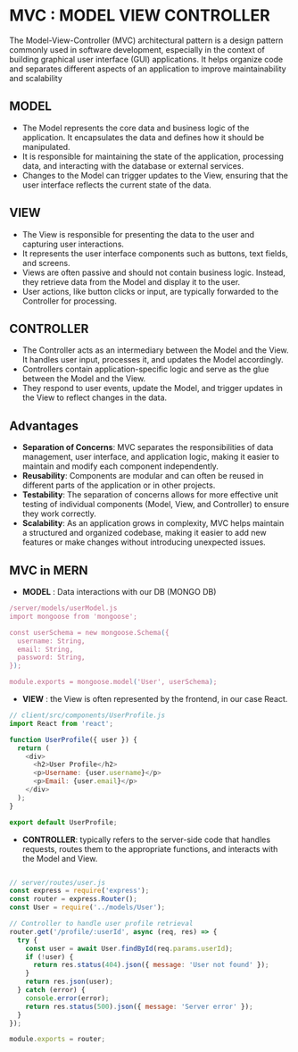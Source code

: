 # MVC : MODEL VIEW CONTROLLER

The Model-View-Controller (MVC) architectural pattern is a design pattern commonly used in software development, especially in the context of building graphical user interface (GUI) applications. It helps organize code and separates different aspects of an application to improve maintainability and scalability

## MODEL

- The Model represents the core data and business logic of the application. It encapsulates the data and defines how it should be manipulated.
- It is responsible for maintaining the state of the application, processing data, and interacting with the database or external services.
- Changes to the Model can trigger updates to the View, ensuring that the user interface reflects the current state of the data.

## VIEW

- The View is responsible for presenting the data to the user and capturing user interactions.
- It represents the user interface components such as buttons, text fields, and screens.
- Views are often passive and should not contain business logic. Instead, they retrieve data from the Model and display it to the user.
- User actions, like button clicks or input, are typically forwarded to the Controller for processing.

## CONTROLLER

- The Controller acts as an intermediary between the Model and the View. It handles user input, processes it, and updates the Model accordingly.
- Controllers contain application-specific logic and serve as the glue between the Model and the View.
- They respond to user events, update the Model, and trigger updates in the View to reflect changes in the data.

## Advantages

- __Separation of Concerns__: MVC separates the responsibilities of data management, user interface, and application logic, making it easier to maintain and modify each component independently.
- __Reusability__: Components are modular and can often be reused in different parts of the application or in other projects.
- __Testability__: The separation of concerns allows for more effective unit testing of individual components (Model, View, and Controller) to ensure they work correctly.
- __Scalability__: As an application grows in complexity, MVC helps maintain a structured and organized codebase, making it easier to add new features or make changes without introducing unexpected issues.

## MVC in MERN

- __MODEL__ : Data interactions with our DB (MONGO DB)

```javascript
/server/models/userModel.js
import mongoose from 'mongoose';

const userSchema = new mongoose.Schema({
  username: String,
  email: String,
  password: String,
});

module.exports = mongoose.model('User', userSchema);

```

- __VIEW__ : the View is often represented by the frontend, in our case React.

```javascript
// client/src/components/UserProfile.js
import React from 'react';

function UserProfile({ user }) {
  return (
    <div>
      <h2>User Profile</h2>
      <p>Username: {user.username}</p>
      <p>Email: {user.email}</p>
    </div>
  );
}

export default UserProfile;

```

- __CONTROLLER__:  typically refers to the server-side code that handles requests, routes them to the appropriate functions, and interacts with the Model and View.

```javascript

// server/routes/user.js
const express = require('express');
const router = express.Router();
const User = require('../models/User');

// Controller to handle user profile retrieval
router.get('/profile/:userId', async (req, res) => {
  try {
    const user = await User.findById(req.params.userId);
    if (!user) {
      return res.status(404).json({ message: 'User not found' });
    }
    return res.json(user);
  } catch (error) {
    console.error(error);
    return res.status(500).json({ message: 'Server error' });
  }
});

module.exports = router;
```
